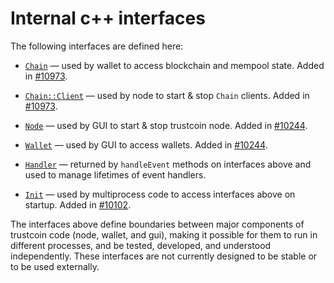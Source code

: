 # Internal c++ interfaces

The following interfaces are defined here:

* [`Chain`](chain.h) — used by wallet to access blockchain and mempool state. Added in [#10973](https://github.com/trustcoin/trustcoin/pull/10973).

* [`Chain::Client`](chain.h) — used by node to start & stop `Chain` clients. Added in [#10973](https://github.com/trustcoin/trustcoin/pull/10973).

* [`Node`](node.h) — used by GUI to start & stop trustcoin node. Added in [#10244](https://github.com/trustcoin/trustcoin/pull/10244).

* [`Wallet`](wallet.h) — used by GUI to access wallets. Added in [#10244](https://github.com/trustcoin/trustcoin/pull/10244).

* [`Handler`](handler.h) — returned by `handleEvent` methods on interfaces above and used to manage lifetimes of event handlers.

* [`Init`](init.h) — used by multiprocess code to access interfaces above on startup. Added in [#10102](https://github.com/trustcoin/trustcoin/pull/10102).

The interfaces above define boundaries between major components of trustcoin code (node, wallet, and gui), making it possible for them to run in different processes, and be tested, developed, and understood independently. These interfaces are not currently designed to be stable or to be used externally.
